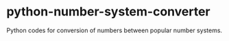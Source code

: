 # python-number-system-converter
Python codes for conversion of numbers between popular number systems.
